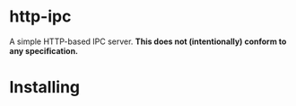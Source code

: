 # http-ipc
A simple HTTP-based IPC server.
**This does not (intentionally) conform to any specification.**

# Installing
